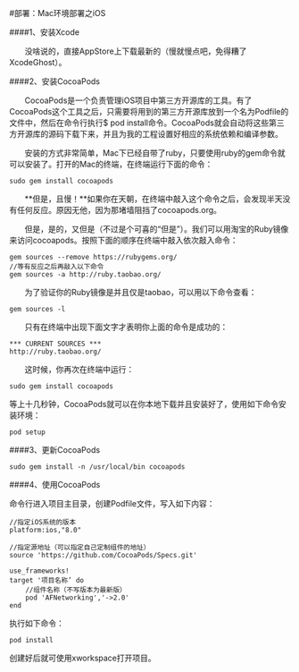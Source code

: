 #部署：Mac环境部署之iOS


####1、安装Xcode
<p>

&#160; &#160; &#160; &#160;没啥说的，直接AppStore上下载最新的（慢就慢点吧，免得糟了XcodeGhost）。


####2、安装CocoaPods
<p>

&#160; &#160; &#160; &#160;CocoaPods是一个负责管理iOS项目中第三方开源库的工具。有了CocoaPods这个工具之后，只需要将用到的第三方开源库放到一个名为Podfile的文件中，然后在命令行执行$ pod install命令。CocoaPods就会自动将这些第三方开源库的源码下载下来，并且为我的工程设置好相应的系统依赖和编译参数。

&#160; &#160; &#160; &#160;安装的方式非常简单，Mac下已经自带了ruby，只要使用ruby的gem命令就可以安装了。打开的Mac的终端，在终端运行下面的命令：

	sudo gem install cocoapods
	
&#160; &#160; &#160; &#160;**但是，且慢！**如果你在天朝，在终端中敲入这个命令之后，会发现半天没有任何反应。原因无他，因为那堵墙阻挡了cocoapods.org。

&#160; &#160; &#160; &#160;但是，是的，又但是（不过是个可喜的“但是”）。我们可以用淘宝的Ruby镜像来访问cocoapods。按照下面的顺序在终端中敲入依次敲入命令：

	gem sources --remove https://rubygems.org/
	//等有反应之后再敲入以下命令
	gem sources -a http://ruby.taobao.org/
	
&#160; &#160; &#160; &#160;为了验证你的Ruby镜像是并且仅是taobao，可以用以下命令查看：

	gem sources -l
	
&#160; &#160; &#160; &#160;只有在终端中出现下面文字才表明你上面的命令是成功的：

	*** CURRENT SOURCES ***	http://ruby.taobao.org/
&#160; &#160; &#160; &#160;这时候，你再次在终端中运行：
	sudo gem install cocoapods
等上十几秒钟，CocoaPods就可以在你本地下载并且安装好了，使用如下命令安装环境：
	pod setup
	
####3、更新CocoaPods
	sudo gem install -n /usr/local/bin cocoapods

####4、使用CocoaPods
命令行进入项目主目录，创建Podfile文件，写入如下内容：

	//指定iOS系统的版本	platform:ios,"8.0"
	//指定源地址（可以指定自己定制组件的地址）
	source 'https://github.com/CocoaPods/Specs.git'
	
	use_frameworks!
	target '项目名称’ do
		//组件名称（不写版本为最新版）
    	pod 'AFNetworking','->2.0'
	end
	
执行如下命令：

	pod install
	
创建好后就可使用xworkspace打开项目。